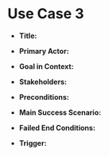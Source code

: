 # Use Case 3

* __Title:__

* __Primary Actor:__

* __Goal in Context:__

* __Stakeholders:__

* __Preconditions:__

* __Main Success Scenario:__

* __Failed End Conditions:__

* __Trigger:__
